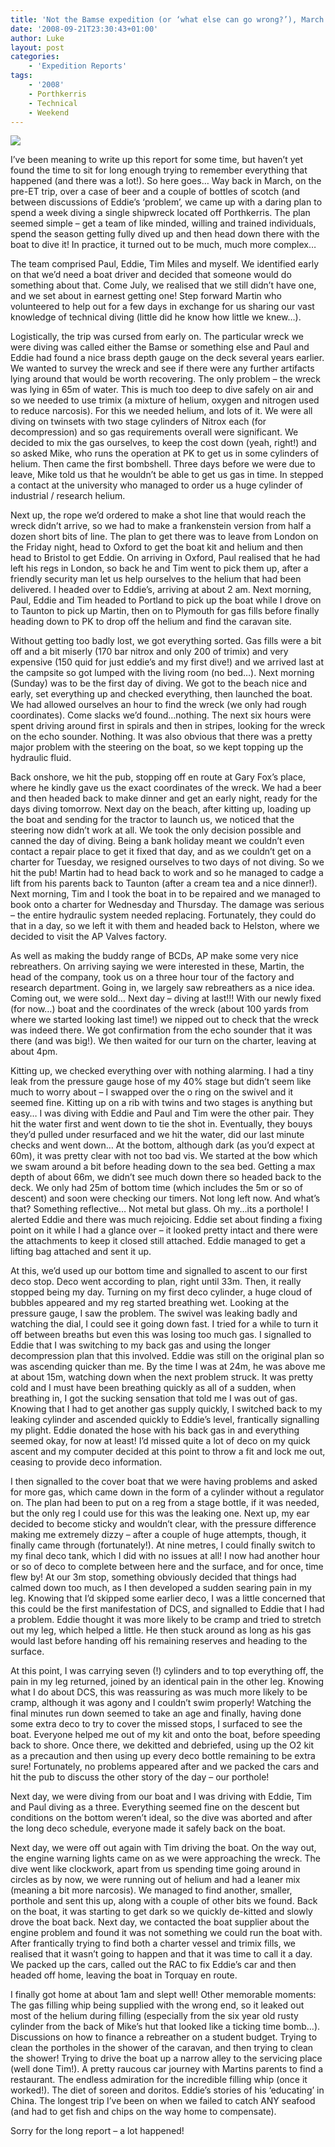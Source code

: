 ```yaml
---
title: 'Not the Bamse expedition (or ‘what else can go wrong?’), March 2008'
date: '2008-09-21T23:30:43+01:00'
author: Luke
layout: post
categories:
    - 'Expedition Reports'
tags:
    - '2008'
    - Porthkerris
    - Technical
    - Weekend
---
```


![](/assets/images/20339528963_5cf5655ce6_b-e1538410822733.jpg)

I’ve been meaning to write up this report for some time, but haven’t yet found the time to sit for long enough trying to remember everything that happened (and there was a lot!). So here goes… Way back in March, on the pre-ET trip, over a case of beer and a couple of bottles of scotch (and between discussions of Eddie’s ‘problem’, we came up with a daring plan to spend a week diving a single shipwreck located off Porthkerris. The plan seemed simple – get a team of like minded, willing and trained individuals, spend the season getting fully dived up and then head down there with the boat to dive it! In practice, it turned out to be much, much more complex…

The team comprised Paul, Eddie, Tim Miles and myself. We identified early on that we’d need a boat driver and decided that someone would do something about that. Come July, we realised that we still didn’t have one, and we set about in earnest getting one! Step forward Martin who volunteered to help out for a few days in exchange for us sharing our vast knowledge of technical diving (little did he know how little we knew…).

Logistically, the trip was cursed from early on. The particular wreck we were diving was called either the Bamse or something else and Paul and Eddie had found a nice brass depth gauge on the deck several years earlier. We wanted to survey the wreck and see if there were any further artifacts lying around that would be worth recovering. The only problem – the wreck was lying in 65m of water. This is much too deep to dive safely on air and so we needed to use trimix (a mixture of helium, oxygen and nitrogen used to reduce narcosis). For this we needed helium, and lots of it. We were all diving on twinsets with two stage cylinders of Nitrox each (for decompression) and so gas requirements overall were significant. We decided to mix the gas ourselves, to keep the cost down (yeah, right!) and so asked Mike, who runs the operation at PK to get us in some cylinders of helium. Then came the first bombshell. Three days before we were due to leave, Mike told us that he wouldn’t be able to get us gas in time. In stepped a contact at the university who managed to order us a huge cylinder of industrial / research helium.

Next up, the rope we’d ordered to make a shot line that would reach the wreck didn’t arrive, so we had to make a frankenstein version from half a dozen short bits of line. The plan to get there was to leave from London on the Friday night, head to Oxford to get the boat kit and helium and then head to Bristol to get Eddie. On arriving in Oxford, Paul realised that he had left his regs in London, so back he and Tim went to pick them up, after a friendly security man let us help ourselves to the helium that had been delivered. I headed over to Eddie’s, arriving at about 2 am. Next morning, Paul, Eddie and Tim headed to Portland to pick up the boat while I drove on to Taunton to pick up Martin, then on to Plymouth for gas fills before finally heading down to PK to drop off the helium and find the caravan site.

Without getting too badly lost, we got everything sorted. Gas fills were a bit off and a bit miserly (170 bar nitrox and only 200 of trimix) and very expensive (150 quid for just eddie’s and my first dive!) and we arrived last at the campsite so got lumped with the living room (no bed…). Next morning (Sunday) was to be the first day of diving. We got to the beach nice and early, set everything up and checked everything, then launched the boat. We had allowed ourselves an hour to find the wreck (we only had rough coordinates). Come slacks we’d found…nothing. The next six hours were spent driving around first in spirals and then in stripes, looking for the wreck on the echo sounder. Nothing. It was also obvious that there was a pretty major problem with the steering on the boat, so we kept topping up the hydraulic fluid.

Back onshore, we hit the pub, stopping off en route at Gary Fox’s place, where he kindly gave us the exact coordinates of the wreck. We had a beer and then headed back to make dinner and get an early night, ready for the days diving tomorrow. Next day on the beach, after kitting up, loading up the boat and sending for the tractor to launch us, we noticed that the steering now didn’t work at all. We took the only decision possible and canned the day of diving. Being a bank holiday meant we couldn’t even contact a repair place to get it fixed that day, and as we couldn’t get on a charter for Tuesday, we resigned ourselves to two days of not diving. So we hit the pub! Martin had to head back to work and so he managed to cadge a lift from his parents back to Taunton (after a cream tea and a nice dinner!). Next morning, Tim and I took the boat in to be repaired and we managed to book onto a charter for Wednesday and Thursday. The damage was serious – the entire hydraulic system needed replacing. Fortunately, they could do that in a day, so we left it with them and headed back to Helston, where we decided to visit the AP Valves factory.

As well as making the buddy range of BCDs, AP make some very nice rebreathers. On arriving saying we were interested in these, Martin, the head of the company, took us on a three hour tour of the factory and research department. Going in, we largely saw rebreathers as a nice idea. Coming out, we were sold… Next day – diving at last!!! With our newly fixed (for now…) boat and the coordinates of the wreck (about 100 yards from where we started looking last time!) we nipped out to check that the wreck was indeed there. We got confirmation from the echo sounder that it was there (and was big!). We then waited for our turn on the charter, leaving at about 4pm.

Kitting up, we checked everything over with nothing alarming. I had a tiny leak from the pressure gauge hose of my 40% stage but didn’t seem like much to worry about – I swapped over the o ring on the swivel and it seemed fine. Kitting up on a rib with twins and two stages is anything but easy… I was diving with Eddie and Paul and Tim were the other pair. They hit the water first and went down to tie the shot in. Eventually, they bouys they’d pulled under resurfaced and we hit the water, did our last minute checks and went down… At the bottom, although dark (as you’d expect at 60m), it was pretty clear with not too bad vis. We started at the bow which we swam around a bit before heading down to the sea bed. Getting a max depth of about 66m, we didn’t see much down there so headed back to the deck. We only had 25m of bottom time (which includes the 5m or so of descent) and soon were checking our timers. Not long left now. And what’s that? Something reflective… Not metal but glass. Oh my…its a porthole! I alerted Eddie and there was much rejoicing. Eddie set about finding a fixing point on it while I had a glance over – it looked pretty intact and there were the attachments to keep it closed still attached. Eddie managed to get a lifting bag attached and sent it up.

At this, we’d used up our bottom time and signalled to ascent to our first deco stop. Deco went according to plan, right until 33m. Then, it really stopped being my day. Turning on my first deco cylinder, a huge cloud of bubbles appeared and my reg started breathing wet. Looking at the pressure gauge, I saw the problem. The swivel was leaking badly and watching the dial, I could see it going down fast. I tried for a while to turn it off between breaths but even this was losing too much gas. I signalled to Eddie that I was switching to my back gas and using the longer decompression plan that this involved. Eddie was still on the original plan so was ascending quicker than me. By the time I was at 24m, he was above me at about 15m, watching down when the next problem struck. It was pretty cold and I must have been breathing quickly as all of a sudden, when breathing in, I got the sucking sensation that told me I was out of gas. Knowing that I had to get another gas supply quickly, I switched back to my leaking cylinder and ascended quickly to Eddie’s level, frantically signalling my plight. Eddie donated the hose with his back gas in and everything seemed okay, for now at least! I’d missed quite a lot of deco on my quick ascent and my computer decided at this point to throw a fit and lock me out, ceasing to provide deco information.

I then signalled to the cover boat that we were having problems and asked for more gas, which came down in the form of a cylinder without a regulator on. The plan had been to put on a reg from a stage bottle, if it was needed, but the only reg I could use for this was the leaking one. Next up, my ear decided to become sticky and wouldn’t clear, with the pressure difference making me extremely dizzy – after a couple of huge attempts, though, it finally came through (fortunately!). At nine metres, I could finally switch to my final deco tank, which I did with no issues at all! I now had another hour or so of deco to complete between here and the surface, and for once, time flew by! At our 3m stop, something obviously decided that things had calmed down too much, as I then developed a sudden searing pain in my leg. Knowing that I’d skipped some earlier deco, I was a little concerned that this could be the first manifestation of DCS, and signalled to Eddie that I had a problem. Eddie thought it was more likely to be cramp and tried to stretch out my leg, which helped a little. He then stuck around as long as his gas would last before handing off his remaining reserves and heading to the surface.

At this point, I was carrying seven (!) cylinders and to top everything off, the pain in my leg returned, joined by an identical pain in the other leg. Knowing what I do about DCS, this was reassuring as was much more likely to be cramp, although it was agony and I couldn’t swim properly! Watching the final minutes run down seemed to take an age and finally, having done some extra deco to try to cover the missed stops, I surfaced to see the boat. Everyone helped me out of my kit and onto the boat, before speeding back to shore. Once there, we dekitted and debriefed, using up the O2 kit as a precaution and then using up every deco bottle remaining to be extra sure! Fortunately, no problems appeared after and we packed the cars and hit the pub to discuss the other story of the day – our porthole!

Next day, we were diving from our boat and I was driving with Eddie, Tim and Paul diving as a three. Everything seemed fine on the descent but conditions on the bottom weren’t ideal, so the dive was aborted and after the long deco schedule, everyone made it safely back on the boat.

Next day, we were off out again with Tim driving the boat. On the way out, the engine warning lights came on as we were approaching the wreck. The dive went like clockwork, apart from us spending time going around in circles as by now, we were running out of helium and had a leaner mix (meaning a bit more narcosis). We managed to find another, smaller, porthole and sent this up, along with a couple of other bits we found. Back on the boat, it was starting to get dark so we quickly de-kitted and slowly drove the boat back. Next day, we contacted the boat supplier about the engine problem and found it was not something we could run the boat with. After frantically trying to find both a charter vessel and trimix fills, we realised that it wasn’t going to happen and that it was time to call it a day. We packed up the cars, called out the RAC to fix Eddie’s car and then headed off home, leaving the boat in Torquay en route.

I finally got home at about 1am and slept well! Other memorable moments: The gas filling whip being supplied with the wrong end, so it leaked out most of the helium during filling (especially from the six year old rusty cylinder from the back of Mike’s hut that looked like a ticking time bomb…). Discussions on how to finance a rebreather on a student budget. Trying to clean the portholes in the shower of the caravan, and then trying to clean the shower! Trying to drive the boat up a narrow alley to the servicing place (well done Tim!). A pretty raucous car journey with Martins parents to find a restaurant. The endless admiration for the incredible filling whip (once it worked!). The diet of soreen and doritos. Eddie’s stories of his ‘educating’ in China. The longest trip I’ve been on when we failed to catch ANY seafood (and had to get fish and chips on the way home to compensate).

Sorry for the long report – a lot happened!
